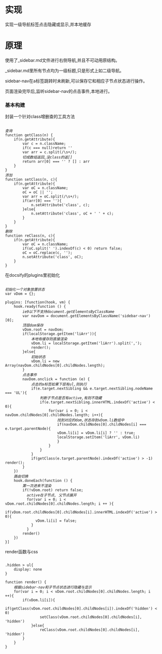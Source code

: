 # 实现
<p>实现一级导航标签点击隐藏或显示,并本地缓存</p>

# 原理
<p>使用了_sidebar.md文件进行右侧导航,并且不可动用原结构。</p>
<p>_sidebar.md里所有节点均为一级标题,只是形式上如二级导航。</p>
<p>sidebar-nav在a标签跳转时未刷新,可以保存它和相应子节点状态进行操作。</p>
<p>页面渲染完毕后,监听sidebar-nav的点击事件,本地进行。</p>

### 基本构建
<p>封装一个针对class增删查的工具方法</p>
<code>
<i>查询</i>
function getClass(n) {
    if(n.getAttribute){
        var c = n.className;
        if(c === null)return ''
        var arr = c.split(/\s+/);
        <i>切成数组返回,没class的返[]</i>
        return arr[0] === '' ? [] : arr
    }
}
<i>添加</i>
function setClass(n, c){
    if(n.getAttribute){
        var oC = n.className;
        oC = oC || '';
        var arr = oC.split(/\s+/);
        if(arr[0] === ''){
            n.setAttribute('class', c);
        }else{
            n.setAttribute('class', oC + ' ' + c);
        }
    }
}
<i>删除</i>
function reClass(n, c){
    if(n.getAttribute){
        var oC = n.className;
        if(oC.split(' ').indexOf(c) < 0) return false; 
        oC = oC.replace(c, '');
        n.setAttribute('class', oC);
    }
}
</code>
<p>在docsify的plugins里初始化</p>
<code>
<i>初始化一个对象放置状态</i>
var vDom = {};
</code>
<code>
plugins: [function(hook, vm) {
    hook.ready(function () {
        <i>ie9以下不支持document.getElementsByClassName</i>
        var navDom = document.getElementsByClassName('sidebar-nav')[0];
        <i>顶层dom保存</i>
        vDom.root = navDom;
        if(localStorage.getItem('liArr')){
            <i>本地有缓存则直接渲染</i>
            vDom.li = localStorage.getItem('liArr').split(',');
            render();
        }else{
            <i>初始状态</i>
            vDom.li = new Array(navDom.childNodes[0].childNodes.length);
        }
        <i>点击事件</i>
        navDom.onclick = function (e) {
            <i>点击的a标签如果下层有ul,则执行</i>
            if(e.target.nextSibling && e.target.nextSibling.nodeName === 'UL'){
                <i>判断子节点是否有active,有则不隐藏</i>
                if(e.target.nextSibling.innerHTML.indexOf('active') < 0){
                    for(var i = 0; i < navDom.childNodes[0].childNodes.length; i++){
                        <i>找到对应的dom,状态存到vDom.li数组中</i>
                        if(navDom.childNodes[0].childNodes[i] === e.target.parentNode){
                        vDom.li[i] = vDom.li[i] ? '' : true;
                        localStorage.setItem('liArr', vDom.li)
                        }
                    }
                }
            }
            if(getClass(e.target.parentNode).indexOf('active') > -1) render();
        }
    })
    <i>路由切换</i>
    hook.doneEach(function () {
        <i>第一次进来不渲染</i>
        if(!vDom.root) return false;
          <i>active在子节点, 父节点展开</i>
          for(var i = 0; i < vDom.root.childNodes[0].childNodes.length; i ++ ){
            if(vDom.root.childNodes[0].childNodes[i].innerHTML.indexOf('active') > 0){
              vDom.li[i] = false;
            }
          }
        render()
    })
}]
</code>
<p>render函数与css</p>
<code>
.hidden > ul{
    display: none
}
</code>
<code>
function render() {
    <i>根据sidebar-nav和子节点状态进行隐藏与显示</i>
    for(var i = 0; i < vDom.root.childNodes[0].childNodes.length; i ++){
        if(vDom.li[i]){
            if(getClass(vDom.root.childNodes[0].childNodes[i]).indexOf('hidden') < 0)
                setClass(vDom.root.childNodes[0].childNodes[i], 'hidden')
            }else{
                reClass(vDom.root.childNodes[0].childNodes[i], 'hidden')
        }
    }
}
</code>
